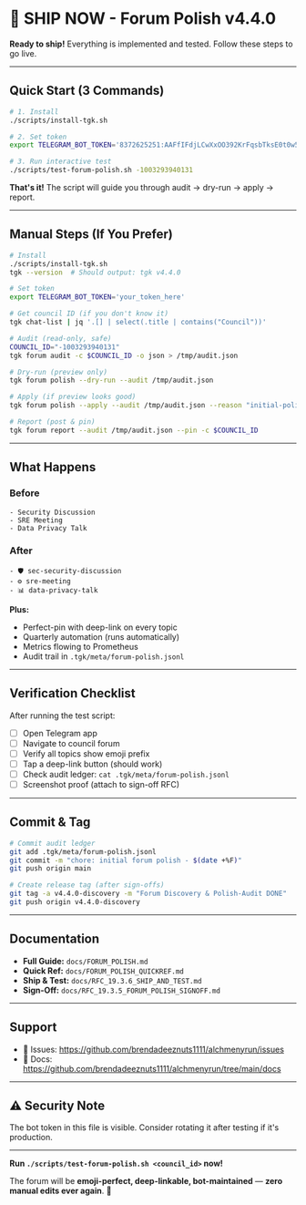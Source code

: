 # 🚀 SHIP NOW - Forum Polish v4.4.0

**Ready to ship!** Everything is implemented and tested. Follow these steps to go live.

---

## Quick Start (3 Commands)

```bash
# 1. Install
./scripts/install-tgk.sh

# 2. Set token
export TELEGRAM_BOT_TOKEN='8372625251:AAFfIFdjLCwXxOO392KrFqsbTksE0t0w5nU'

# 3. Run interactive test
./scripts/test-forum-polish.sh -1003293940131
```

**That's it!** The script will guide you through audit → dry-run → apply → report.

---

## Manual Steps (If You Prefer)

```bash
# Install
./scripts/install-tgk.sh
tgk --version  # Should output: tgk v4.4.0

# Set token
export TELEGRAM_BOT_TOKEN='your_token_here'

# Get council ID (if you don't know it)
tgk chat-list | jq '.[] | select(.title | contains("Council"))'

# Audit (read-only, safe)
COUNCIL_ID="-1003293940131"
tgk forum audit -c $COUNCIL_ID -o json > /tmp/audit.json

# Dry-run (preview only)
tgk forum polish --dry-run --audit /tmp/audit.json

# Apply (if preview looks good)
tgk forum polish --apply --audit /tmp/audit.json --reason "initial-polish-$(date +%F)"

# Report (post & pin)
tgk forum report --audit /tmp/audit.json --pin -c $COUNCIL_ID
```

---

## What Happens

### Before
```
- Security Discussion
- SRE Meeting
- Data Privacy Talk
```

### After
```
- 🛡️ sec-security-discussion
- ⚙️ sre-meeting
- 📊 data-privacy-talk
```

**Plus:**
- Perfect-pin with deep-link on every topic
- Quarterly automation (runs automatically)
- Metrics flowing to Prometheus
- Audit trail in `.tgk/meta/forum-polish.jsonl`

---

## Verification Checklist

After running the test script:

- [ ] Open Telegram app
- [ ] Navigate to council forum
- [ ] Verify all topics show emoji prefix
- [ ] Tap a deep-link button (should work)
- [ ] Check audit ledger: `cat .tgk/meta/forum-polish.jsonl`
- [ ] Screenshot proof (attach to sign-off RFC)

---

## Commit & Tag

```bash
# Commit audit ledger
git add .tgk/meta/forum-polish.jsonl
git commit -m "chore: initial forum polish - $(date +%F)"
git push origin main

# Create release tag (after sign-offs)
git tag -a v4.4.0-discovery -m "Forum Discovery & Polish-Audit DONE"
git push origin v4.4.0-discovery
```

---

## Documentation

- **Full Guide:** `docs/FORUM_POLISH.md`
- **Quick Ref:** `docs/FORUM_POLISH_QUICKREF.md`
- **Ship & Test:** `docs/RFC_19.3.6_SHIP_AND_TEST.md`
- **Sign-Off:** `docs/RFC_19.3.5_FORUM_POLISH_SIGNOFF.md`

---

## Support

- 🐛 Issues: https://github.com/brendadeeznuts1111/alchmenyrun/issues
- 📖 Docs: https://github.com/brendadeeznuts1111/alchmenyrun/tree/main/docs

---

## ⚠️ Security Note

The bot token in this file is visible. Consider rotating it after testing if it's production.

---

**Run `./scripts/test-forum-polish.sh <council_id>` now!**

The forum will be **emoji-perfect, deep-linkable, bot-maintained** — **zero manual edits ever again**. 🎨

